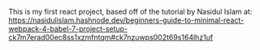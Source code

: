 This is my first react project, based off of the tutorial by Nasidul Islam at:
https://nasidulislam.hashnode.dev/beginners-guide-to-minimal-react-webpack-4-babel-7-project-setup-ck7m7erad00ec8ss1xzmfntqm#ck7nzuwps002t69s164lhz1uf

